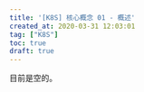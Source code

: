 ```yaml
---
title: '[K8S] 核心概念 01 - 概述'
created_at: 2020-03-31 12:03:01
tag: ["K8S"]
toc: true
draft: true
---
```


目前是空的。
